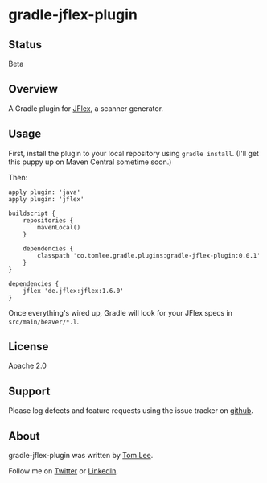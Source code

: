 # gradle-jflex-plugin

## Status

Beta

## Overview

A Gradle plugin for [JFlex](http://jflex.de), a scanner generator.

## Usage

First, install the plugin to your local repository using `gradle install`.
(I'll get this puppy up on Maven Central sometime soon.)

Then:

    apply plugin: 'java'
    apply plugin: 'jflex'

    buildscript {
        repositories {
            mavenLocal()
        }

        dependencies {
            classpath 'co.tomlee.gradle.plugins:gradle-jflex-plugin:0.0.1'
        }
    }

    dependencies {
        jflex 'de.jflex:jflex:1.6.0'
    }

Once everything's wired up, Gradle will look for your JFlex specs in
`src/main/beaver/*.l`.

## License

Apache 2.0

## Support

Please log defects and feature requests using the issue tracker on [github](http://github.com/thomaslee/gradle-jflex-plugin/issues).

## About

gradle-jflex-plugin was written by [Tom Lee](http://tomlee.co).

Follow me on [Twitter](http://www.twitter.com/tglee) or
[LinkedIn](http://au.linkedin.com/pub/thomas-lee/2/386/629).


